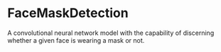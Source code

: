 # FaceMaskDetection
A convolutional neural network model with the capability of discerning whether a given face is wearing a mask or not.
